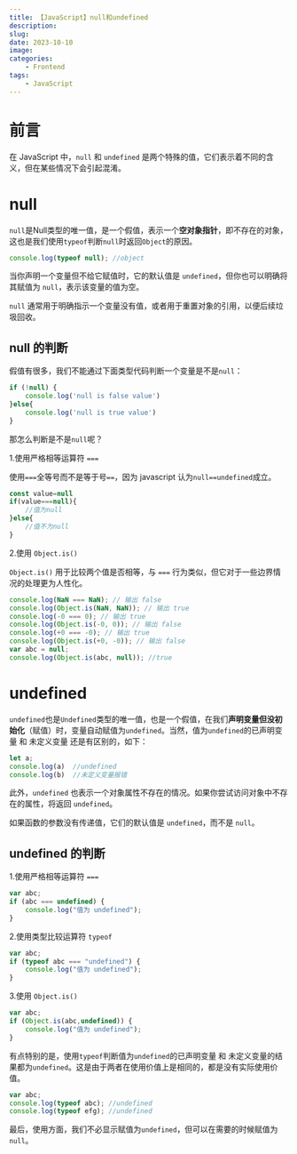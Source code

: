 ```yaml
---
title: 【JavaScript】null和undefined
description: 
slug: 
date: 2023-10-10
image: 
categories:
    - Frontend
tags:
    - JavaScript
---
```

# 前言

在 JavaScript 中，`null` 和 `undefined` 是两个特殊的值，它们表示着不同的含义，但在某些情况下会引起混淆。

# null

`null`是Null类型的唯一值，是一个假值，表示一个**空对象指针**，即不存在的对象，这也是我们使用`typeof`判断`null`时返回`Object`的原因。

```javascript
console.log(typeof null); //object
```

当你声明一个变量但不给它赋值时，它的默认值是 `undefined`，但你也可以明确将其赋值为 `null`，表示该变量的值为空。

`null` 通常用于明确指示一个变量没有值，或者用于重置对象的引用，以便后续垃圾回收。

## null 的判断

假值有很多，我们不能通过下面类型代码判断一个变量是不是`null`：

```javascript
if (!null) {
    console.log('null is false value')
}else{
    console.log('null is true value')
}
```

那怎么判断是不是`null`呢？

1.使用严格相等运算符 `===`

使用`===`全等号而不是等于号`==`，因为 javascript 认为`null==undefined`成立。

```javascript
const value=null
if(value===null){
    //值为null
}else{
    //值不为null
}
```

2.使用 `Object.is()`

`Object.is()` 用于比较两个值是否相等，与 `===` 行为类似，但它对于一些边界情况的处理更为人性化。

```javascript
console.log(NaN === NaN); // 输出 false
console.log(Object.is(NaN, NaN)); // 输出 true
console.log(-0 === 0); // 输出 true
console.log(Object.is(-0, 0)); // 输出 false
console.log(+0 === -0); // 输出 true
console.log(Object.is(+0, -0)); // 输出 false
var abc = null;
console.log(Object.is(abc, null)); //true
```

# undefined

`undefined`也是`Undefined`类型的唯一值，也是一个假值，在我们**声明变量但没初始化**（赋值）时，变量自动赋值为`undefined`。当然，值为`undefined`的已声明变量 和 未定义变量 还是有区别的，如下：

```javascript
let a;
console.log(a)	//undefined
console.log(b)	//未定义变量报错
```

此外，`undefined` 也表示一个对象属性不存在的情况。如果你尝试访问对象中不存在的属性，将返回 `undefined`。

如果函数的参数没有传递值，它们的默认值是 `undefined`，而不是 `null`。
## undefined 的判断

1.使用严格相等运算符 `===`

```javascript
var abc;
if (abc === undefined) {
    console.log("值为 undefined");
}
```

2.使用类型比较运算符 `typeof`

```javascript
var abc;
if (typeof abc === "undefined") {
    console.log("值为 undefined");
}
```

3.使用 `Object.is()`

```javascript
var abc;
if (Object.is(abc,undefined)) {
    console.log("值为 undefined");
}
```

有点特别的是，使用`typeof`判断值为`undefined`的已声明变量 和 未定义变量的结果都为`undefined`。这是由于两者在使用价值上是相同的，都是没有实际使用价值。

```javascript
var abc;
console.log(typeof abc); //undefined
console.log(typeof efg); //undefined
```

最后，使用方面，我们不必显示赋值为`undefined`，但可以在需要的时候赋值为`null`。